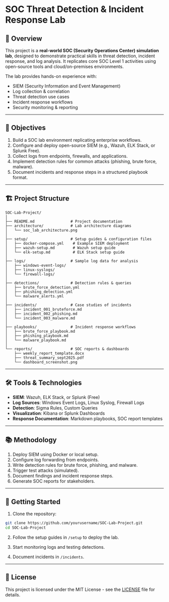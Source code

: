 # SOC Threat Detection & Incident Response Lab

## 📌 Overview

This project is a **real-world SOC (Security Operations Center) simulation lab**, designed to demonstrate practical skills in threat detection, incident response, and log analysis. It replicates core SOC Level 1 activities using open-source tools and cloud/on-premises environments.

The lab provides hands-on experience with:

* SIEM (Security Information and Event Management)
* Log collection & correlation
* Threat detection use cases
* Incident response workflows
* Security monitoring & reporting

---

## 🎯 Objectives

1. Build a SOC lab environment replicating enterprise workflows.
2. Configure and deploy open-source SIEM (e.g., Wazuh, ELK Stack, or Splunk Free).
3. Collect logs from endpoints, firewalls, and applications.
4. Implement detection rules for common attacks (phishing, brute force, malware).
5. Document incidents and response steps in a structured playbook format.

---

## 🏗️ Project Structure

```
SOC-Lab-Project/
│
├── README.md                # Project documentation
├── architecture/            # Lab architecture diagrams
│   └── soc_lab_architecture.png
│
├── setup/                   # Setup guides & configuration files
│   ├── docker-compose.yml    # Example SIEM deployment
│   ├── wazuh-setup.md        # Wazuh setup guide
│   └── elk-setup.md          # ELK Stack setup guide
│
├── logs/                    # Sample log data for analysis
│   ├── windows-event-logs/
│   ├── linux-syslogs/
│   └── firewall-logs/
│
├── detections/              # Detection rules & queries
│   ├── brute_force_detection.yml
│   ├── phishing_detection.yml
│   └── malware_alerts.yml
│
├── incidents/               # Case studies of incidents
│   ├── incident_001_bruteforce.md
│   ├── incident_002_phishing.md
│   └── incident_003_malware.md
│
├── playbooks/               # Incident response workflows
│   ├── brute_force_playbook.md
│   ├── phishing_playbook.md
│   └── malware_playbook.md
│
└── reports/                 # SOC reports & dashboards
    ├── weekly_report_template.docx
    ├── threat_summary_sept2025.pdf
    └── dashboard_screenshot.png
```

---

## 🛠️ Tools & Technologies

* **SIEM**: Wazuh, ELK Stack, or Splunk (Free)
* **Log Sources**: Windows Event Logs, Linux Syslog, Firewall Logs
* **Detection**: Sigma Rules, Custom Queries
* **Visualization**: Kibana or Splunk Dashboards
* **Response Documentation**: Markdown playbooks, SOC report templates

---

## 📚 Methodology

1. Deploy SIEM using Docker or local setup.
2. Configure log forwarding from endpoints.
3. Write detection rules for brute force, phishing, and malware.
4. Trigger test attacks (simulated).
5. Document findings and incident response steps.
6. Generate SOC reports for stakeholders.

---

## 🚀 Getting Started

1. Clone the repository:

```bash
git clone https://github.com/yourusername/SOC-Lab-Project.git
cd SOC-Lab-Project
```

2. Follow the setup guides in `/setup` to deploy the lab.

3. Start monitoring logs and testing detections.

4. Document incidents in `/incidents`.

---

## 📄 License

This project is licensed under the MIT License - see the [LICENSE](LICENSE) file for details.
